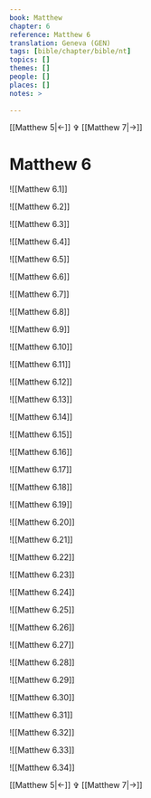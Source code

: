 ```yaml
---
book: Matthew
chapter: 6
reference: Matthew 6
translation: Geneva (GEN)
tags: [bible/chapter/bible/nt]
topics: []
themes: []
people: []
places: []
notes: >
  
---
```


[[Matthew 5|<-]] ✞ [[Matthew 7|->]]

# Matthew 6

![[Matthew 6.1]]

![[Matthew 6.2]]

![[Matthew 6.3]]

![[Matthew 6.4]]

![[Matthew 6.5]]

![[Matthew 6.6]]

![[Matthew 6.7]]

![[Matthew 6.8]]

![[Matthew 6.9]]

![[Matthew 6.10]]

![[Matthew 6.11]]

![[Matthew 6.12]]

![[Matthew 6.13]]

![[Matthew 6.14]]

![[Matthew 6.15]]

![[Matthew 6.16]]

![[Matthew 6.17]]

![[Matthew 6.18]]

![[Matthew 6.19]]

![[Matthew 6.20]]

![[Matthew 6.21]]

![[Matthew 6.22]]

![[Matthew 6.23]]

![[Matthew 6.24]]

![[Matthew 6.25]]

![[Matthew 6.26]]

![[Matthew 6.27]]

![[Matthew 6.28]]

![[Matthew 6.29]]

![[Matthew 6.30]]

![[Matthew 6.31]]

![[Matthew 6.32]]

![[Matthew 6.33]]

![[Matthew 6.34]]

[[Matthew 5|<-]] ✞ [[Matthew 7|->]]

